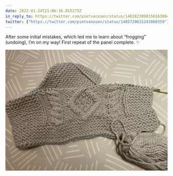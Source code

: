 ```yaml
---
date: 2022-01-24T21:06:16.815275Z
in_reply_to: https://twitter.com/pietvanzoen/status/1482823098156163084?s=20
twitter: ["https://twitter.com/pietvanzoen/status/1485720631241060359"]
---
```

After some initial mistakes, which led me to learn about “frogging” (undoing), I’m on my way! First repeat of the panel complete. ✨ 

![](/media/7633047D-427D-407E-83F7-FE9810AA5765.jpeg)
